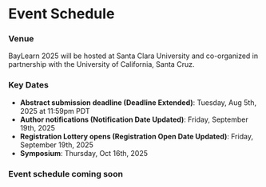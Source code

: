 # Event Schedule
### Venue
BayLearn 2025 will be hosted at Santa Clara University and co-organized in partnership with the University of California, Santa Cruz.

### Key Dates
* **Abstract submission deadline (Deadline Extended)**: Tuesday, Aug 5th, 2025 at 11:59pm PDT
* **Author notifications (Notification Date Updated)**: Friday, September 19th, 2025
* **Registration Lottery opens (Registration Open Date Updated)**: Friday, September 19th, 2025
* **Symposium**: Thursday, Oct 16th, 2025

### Event schedule coming soon